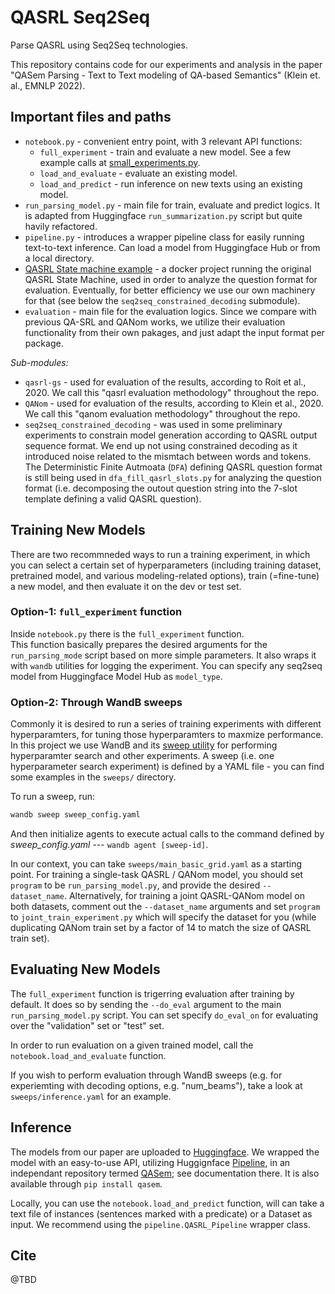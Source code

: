 # QASRL Seq2Seq
Parse QASRL using Seq2Seq technologies.

This repository contains code for our experiments and analysis in the paper "QASem Parsing - Text to Text modeling of QA-based Semantics" (Klein et. al., EMNLP 2022).  

## Important files and paths

* `notebook.py` - convenient entry point, with 3 relevant API functions:
  * `full_experiment` - train and evaluate a new model. See a few example calls at [small_experiments.py](small_experiments.py).
  * `load_and_evaluate` - evaluate an existing model.
  * `load_and_predict` - run inference on new texts using an existing model.
* `run_parsing_model.py` - main file for train, evaluate and predict logics. It is adapted from Huggingface `run_summarization.py` script but quite havily refactored. 
* `pipeline.py` - introduces a wrapper pipeline class for easily running text-to-text inference. Can load a model from Huggingface Hub or from a local directory. 
* [QASRL State machine example](https://github.com/eranhirs/qasrl_state_machine_example) - a docker project running the original QASRL State Machine, used in order to analyze the question format for evaluation. Eventually, for better efficiency we use our own machinery for that (see below the `seq2seq_constrained_decoding` submodule).
* `evaluation` - main file for the evaluation logics. Since we compare with previous QA-SRL and QANom works, we utilize their evaluation functionality from their own pakages, and just adapt the input format per package.

*Sub-modules:*

* `qasrl-gs` - used for evaluation of the results, according to Roit et al., 2020. We call this "qasrl evaluation methodology" throughout the repo.
* `QANom` - used for evaluation of the results, according to Klein et al., 2020. We call this "qanom evaluation methodology" throughout the repo.
* `seq2seq_constrained_decoding` - was used in some preliminary experiments to constrain model generation according to QASRL output sequence format. We end up not using constrained decoding as it introduced noise related to the mismtach between words and tokens. The Deterministic Finite Autmoata (`DFA`) defining QASRL question format is still being used in `dfa_fill_qasrl_slots.py` for analyzing the question format (i.e. decomposing the outout question string into the 7-slot template defining a valid QASRL question).

## Training New Models

There are two recommneded ways to run a training experiment, in which you can select a certain set of hyperparameters (including training dataset, pretrained model, and various modeling-related options), train (=fine-tune) a new model, and then evaluate it on the dev or test set.

### Option-1: `full_experiment` function

Inside `notebook.py` there is the `full_experiment` function.  
This function basically prepares the desired arguments for the `run_parsing_mode` script based on more simple parameters. It also wraps it with `wandb` utilities for logging the experiment. You can specify any seq2seq model from Huggingface Model Hub as `model_type`.

### Option-2: Through WandB sweeps

Commonly it is desired to run a series of training experiments with different hyperparamters, for tuning those hyperparamters to maxmize performance. In this project we use WandB and its [sweep utility](https://docs.wandb.ai/guides/sweeps) for performing hyperparamter search and other experiments.
A sweep (i.e. one hyperparameter search experiment) is defined by a YAML file - you can find some examples in the `sweeps/` directory.

To run a sweep, run:

```bash
wandb sweep sweep_config.yaml
```

And then initialize agents to execute actual calls to the command defined by *sweep_config.yaml* --- `wandb agent [sweep-id]`.  

In our context, you can take `sweeps/main_basic_grid.yaml` as a starting point. For training a single-task QASRL / QANom model, you should set `program` to be `run_parsing_model.py`, and provide the desired `--dataset_name`. Alternatively, for training a joint QASRL-QANom model on both datasets, comment out the `--dataset_name` arguments and set `program` to `joint_train_experiment.py` which will specify the dataset for you (while duplicating QANom train set by a factor of 14 to match the size of QASRL train set).


## Evaluating New Models

The `full_experiment` function is trigerring evaluation after training by default. It does so by sending the `--do_eval` argument to the main `run_parsing_model.py` script. You can set specify `do_eval_on` for evaluating over the "validation" set or "test" set. 

In order to run evaluation on a given trained model, call the `notebook.load_and_evaluate` function. 

If you wish to perform evaluation through WandB sweeps (e.g. for experiemting with decoding options, e.g. "num_beams"), take a look at `sweeps/inference.yaml` for an example. 

## Inference

The models from our paper are uploaded to [Huggingface](https://huggingface.co/kleinay). We wrapped the model with an easy-to-use API, utilizing Huggignface [Pipeline](https://huggingface.co/docs/transformers/main_classes/pipelines), in an independant repository termed [QASem](https://github.com/kleinay/QASem); see documentation there. It is also available through `pip install qasem`.  

Locally, you can use the `notebook.load_and_predict` function, will can take a text file of instances (sentences marked with a predicate) or a Dataset as input. We recommend using the `pipeline.QASRL_Pipeline` wrapper class. 

## Cite

@TBD
